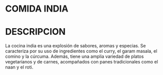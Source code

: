 # COMIDA INDIA

# DESCRIPCION

La cocina india es una explosión de sabores, aromas y especias. Se caracteriza por su uso de ingredientes como el curry, el garam masala, el comino y la cúrcuma. Además, tiene una amplia variedad de platos vegetarianos y de carnes, acompañados con panes tradicionales como el naan y el roti.